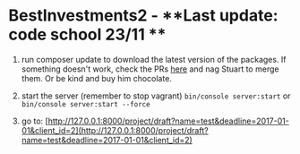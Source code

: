 BestInvestments2 - **Last update: code school 23/11 **
================

1. run composer update to download the latest version of the packages. If something doesn't work, check the
PRs [here](https://github.com/stuartp4l/BestinvestmentsLtd/pulls) and nag Stuart to merge them. Or be kind and buy him chocolate.

2. start the server (remember to stop vagrant) `bin/console server:start` or `bin/console server:start --force`

3. go to:
[http://127.0.0.1:8000/project/draft?name=test&deadline=2017-01-01&client_id=2](http://127.0.0.1:8000/project/draft?name=test&deadline=2017-01-01&client_id=2)